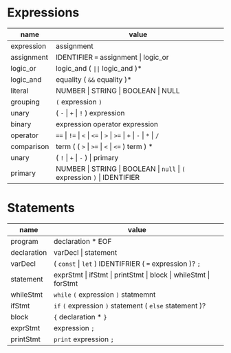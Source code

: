 # Expressions

| name       | value                                                                     |
| ---------- | ------------------------------------------------------------------------- |
| expression | assignment                                                                |
| assignment | IDENTIFIER `=` assignment \| logic_or                                     |
| logic_or   | logic_and ( `\|\|` logic_and )\*                                          |
| logic_and  | equality ( `&&` equality )\*                                              |
| literal    | NUMBER \| STRING \| BOOLEAN \| NULL                                       |
| grouping   | `(` expression `)`                                                        |
| unary      | ( `-` \| `+` \| `!` ) expression                                          |
| binary     | expression operator expression                                            |
| operator   | `==` \| `!=` \| `<` \| `<=` \| `>` \| `>=` \| `+` \| `-` \| `*` \| `/`    |
| comparison | term ( ( `>` \| `>=` \| `<` \| `<=` ) term ) \*                           |
| unary      | ( `!` \| `+` \| `-` ) \| primary                                          |
| primary    | NUMBER \| STRING \| BOOLEAN \| `null` \| `(` expression `)` \| IDENTIFIER |

# Statements

| name        | value                                                            |
| ----------- | ---------------------------------------------------------------- |
| program     | declaration \* EOF                                               |
| declaration | varDecl \| statement                                             |
| varDecl     | ( `const` \| `let` ) IDENTIFRIER ( `=` expression )? `;`         |
| statement   | exprStmt \| ifStmt \| printStmt \| block \| whileStmt \| forStmt |
| whileStmt   | `while` `(` expression `)` statmemnt                             |
| ifStmt      | `if` `(` expression `)` statement ( `else` statement )?          |
| block       | `{` declaration \* `}`                                           |
| exprStmt    | expression `;`                                                   |
| printStmt   | `print` expression `;`                                           |
